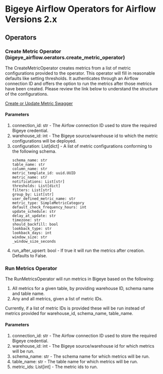 # Bigeye Airflow Operators for Airflow Versions 2.x

## Operators
### Create Metric Operator (bigeye_airflow.oerators.create_metric_operator)

The CreateMetricOperator creates metrics from a list of metric configurations provided to the operator.
This operator will fill in reasonable defaults like setting thresholds.  It authenticates through an Airflow connection 
ID and offers the option to run the metrics after those metrics have been created.  Please review the link below to 
understand the structure of the configurations.

[Create or Update Metric Swagger](https://docs.bigeye.com/reference/createmetric)

#### Parameters
1. connection_id: str - The Airfow connection ID used to store the required Bigeye credential.
2. warehouse_id: int - The Bigeye source/warehouse id to which the metric configurations will be deployed.
3. configuration: List[dict] - A list of metric configurations conforming to the following schema.
    ```
    schema_name: str
    table_name: str
    column_name: str
    metric_template_id: uuid.UUID
    metric_name: str
    notifications: List[str]
    thresholds: List[dict]
    filters: List[str]
    group_by: List[str]
    user_defined_metric_name: str
    metric_type: SimpleMetricCategory
    default_check_frequency_hours: int
    update_schedule: str
    delay_at_update: str
    timezone: str
    should_backfill: bool
    lookback_type: str
    lookback_days: int
    window_size: str
    _window_size_seconds
    ```
4. run_after_upsert: bool - If true it will run the metrics after creation.  Defaults to False.

### Run Metrics Operator

The RunMetricsOperator will run metrics in Bigeye based on the following:

1. All metrics for a given table, by providing warehouse ID, schema name and table name.
2. Any and all metrics, given a list of metric IDs.  

Currently, if a list of metric IDs is provided these will be run instead of metrics provided for
warehouse_id, schema_name, table_name.

#### Parameters
1. connection_id: str - The Airfow connection ID used to store the required Bigeye credential.
2. warehouse_id: int - The Bigeye source/warehouse id for which metrics will be run.
3. schema_name: str - The schema name for which metrics will be run.
4. table_name: str - The table name for which metrics will be run.
5. metric_ids: List[int] - The metric ids to run.